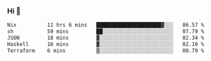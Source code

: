 ### Hi 👋

<!--START_SECTION:waka-->

```txt
Nix          11 hrs 6 mins   █████████████████████▓░░░   86.57 %
sh           59 mins         ██░░░░░░░░░░░░░░░░░░░░░░░   07.79 %
JSON         18 mins         ▓░░░░░░░░░░░░░░░░░░░░░░░░   02.34 %
Haskell      16 mins         ▓░░░░░░░░░░░░░░░░░░░░░░░░   02.10 %
Terraform    6 mins          ▒░░░░░░░░░░░░░░░░░░░░░░░░   00.79 %
```

<!--END_SECTION:waka-->
